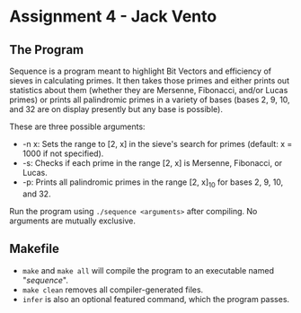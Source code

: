 # Assignment 4 - Jack Vento
## The Program
Sequence is a program meant to highlight Bit Vectors and efficiency of sieves in calculating primes. It then takes those primes and either prints out statistics about them (whether they are Mersenne, Fibonacci, and/or Lucas primes) or prints all palindromic primes in a variety of bases (bases 2, 9, 10, and 32 are on display presently but any base is possible).

These are three possible arguments:
* -n x: Sets the range to [2, x] in the sieve's search for primes (default: x = 1000 if not specified).
* -s: Checks if each prime in the range [2, x] is Mersenne, Fibonacci, or Lucas.
* -p: Prints all palindromic primes in the range [2, x]<sub>10</sub> for bases 2, 9, 10, and 32.

Run the program using `./sequence <arguments>` after compiling. No arguments are mutually exclusive.

## Makefile
* `make` and `make all` will compile the program to an executable named "*sequence*".
* `make clean` removes all compiler-generated files.
* `infer` is also an optional featured command, which the program passes.

